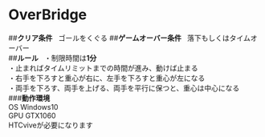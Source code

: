 # OverBridge
##**クリア条件**   
ゴールをくぐる
##**ゲームオーバー条件**  
落下もしくはタイムオーバー  
##**ルール**  
・制限時間は**1分**  
・止まればタイムリミットまでの時間が進み、動けば止まる  
・右手を下ろすと重心が右に、左手を下ろすと重心が左になる  
・両手を下ろす、両手を上げる、両手を平行に保つと、重心は中心になる  
###**動作環境**  
OS Windows10  
GPU GTX1060  
HTCviveが必要になります
